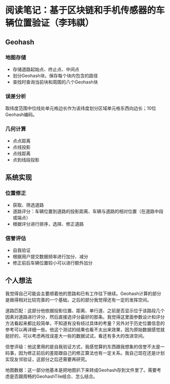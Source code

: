 # 阅读笔记：基于区块链和手机传感器的车辆位置验证（李玮祺）

## Geohash

### 地图存储

- 存储道路起始点、终止点、中间点
- 划分Geohash块，保存每个块内包含的路径
- 查找时查询当前块和周围的八个Geohash块

### 误差分析

取纬度范围中位线处单元格边长作为该纬度划分区域单元格东西向边长；10位Geohash编码。

### 几何计算

- 点点距离
- 点线投影
- 点线距离
- 点到线段投影



## 系统实现

### 位置修正

- 获取、筛选道路
- 道路评分：车辆位置到道路的投影距离、车辆与道路的相对位置（在道路中段或端点）
- 根据评分进行排序，选择、修正道路

### 信誉评估

- 自我验证
- 根据用户提交数据频率进行加分、减分
- 修正前后车辆位置较小可以进行额外加分



## 个人想法

我觉得自己可能会主要顺着他的思路和已有工作往下继续。Geohash计算的部分是做得相对比较完善的一个基础，之后的部分我觉得还有一定的发挥空间。

道路匹配：这部分他依据投影位置、距离、单行道、之前是否显示位于该路段几个因素对道路进行评分，然后直接选评分最好的那条。我觉得这里面参数设计和评分方法看起来都比较简单，不知道有没有经过具体的考量？另外对于历史位置信息的参考可以再详细一些。他这个测试的结果也看不太出来效果，因为原始数据感觉就挺好的，可以考虑再找误差大一些的数据试试，看还有多大的改进空间。

信誉评级：他这里用的是自我验证方式，我感觉算的东西跟我想象的信誉不太是一码事，因为修正前后的差距跟自己的修正算法也有一定关系。我自己现在还是计划实现友邻验证，这部分之后还需要再研究。

地图数据：这一部分他基本是把地图扒下来转成Geohash存到文件里了。需要考虑是否跟周畅的GeohashTile结合、怎么结合。